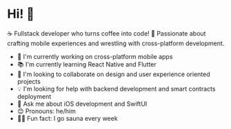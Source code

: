 # Hi! 👋

☕ Fullstack developer who turns coffee into code! 📱 Passionate about crafting mobile experiences and wrestling with cross-platform development.

- 🚀 I'm currently working on cross-platform mobile apps
- 📚 I'm currently learning React Native and Flutter
- 🤝 I'm looking to collaborate on design and user experience oriented projects
- 💡 I'm looking for help with backend development and smart contracts deployment 
- 💬 Ask me about iOS development and SwiftUI
- 😊 Pronouns: he/him
- 🧖‍♂️ Fun fact: I go sauna every week
